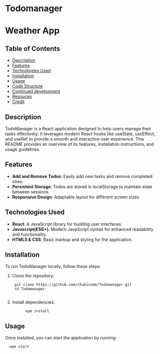 # Todomanager

# Weather App
## Table of Contents

- [Description](#description)
- [Features](#features)
- [Technologies Used](#technologies-used)
- [Installation](#installation)
- [Usage](#usage)
- [Code Structure](#Code-structure)
- [Continued development](#Continued-development)
- [Resouces](#Resources)
- [Credit](#Credit)

## Description

TodoManager is a React application designed to help users manage their tasks effectively. It leverages modern React hooks like useState, useEffect, and useRef to provide a smooth and interactive user experience. This README provides an overview of its features, installation instructions, and usage guidelines.

## Features

- **Add and Remove Todos**: Easily add new tasks and remove completed ones.
- **Persistent Storage**: Todos are stored in localStorage to maintain state between sessions.
- **Responsive Design**: Adaptable layout for different screen sizes.


## Technologies Used

- **React**: A JavaScript library for building user interfaces.
- **Javascript(ES6+)**: Modern JavaScript syntax for enhanced readability and functionality.
- **HTML5 & CSS**: Basic markup and styling for the application.

## Installation

To run TodoManager locally, follow these steps:



1. Clone the repository:
   ```
    git clone https://github.com/chubicode/Todomanager.git
    cd Todomanager


2. Install dependencies:
   ```
         npm install

## Usage

Once installed, you can start the application by running:
```
  npm start

